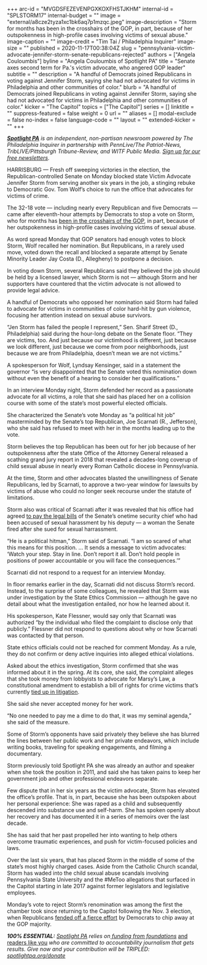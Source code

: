 +++
arc-id = "MVGDSFEZEVENPGXKOXFHSTJKHM"
internal-id = "SPLSTORM17"
internal-budget = ""
image = "external/a8cze2tyza1xc1bk6aq7p1mzqc.jpeg"
image-description = "Storm for months has been in the crosshairs of the GOP, in part, because of her outspokenness in high-profile cases involving victims of sexual abuse."
image-caption = ""
image-credit = "Tim Tai / Philadelphia Inquirer"
image-size = ""
published = 2020-11-17T00:38:04Z
slug = "pennsylvania-victim-advocate-jennifer-storm-senate-republicans-rejected"
authors = ["Angela Couloumbis"]
byline = "Angela Couloumbis of Spotlight PA"
title = "Senate axes second term for Pa.'s victim advocate, who angered GOP leader"
subtitle = ""
description = "A handful of Democrats joined Republicans in voting against Jennifer Storm, saying she had not advocated for victims in Philadelphia and other communities of color."
blurb = "A handful of Democrats joined Republicans in voting against Jennifer Storm, saying she had not advocated for victims in Philadelphia and other communities of color."
kicker = "The Capitol"
topics = ["The Capitol"]
series = []
linktitle = ""
suppress-featured = false
weight = 0
url = ""
aliases = []
modal-exclude = false
no-index = false
language-code = ""
layout = ""
extended-kicker = ""
+++

<a href="https://www.spotlightpa.org/"><i><b>Spotlight PA</b></i></a><i> is an independent, non-partisan newsroom powered by The Philadelphia Inquirer in partnership with PennLive/The Patriot-News, TribLIVE/Pittsburgh Tribune-Review, and WITF Public Media. </i><a href="https://www.spotlightpa.org/newsletters"><i>Sign up for our free newsletters</i></a><i>.</i>

HARRISBURG — Fresh off sweeping victories in the election, the Republican-controlled Senate on Monday blocked state Victim Advocate Jennifer Storm from serving another six years in the job, a stinging rebuke to Democratic Gov. Tom Wolf’s choice to run the office that advocates for victims of crime.

The 32-18 vote — including nearly every Republican and five Democrats — came after eleventh-hour attempts by Democrats to stop a vote on Storm, who for months has <a href="https://www.spotlightpa.org/news/2020/09/pa-jennifer-storm-victim-advocate-senate-joe-scarnati/">been in the crosshairs of the GOP</a>, in part, because of her outspokenness in high-profile cases involving victims of sexual abuse.

As word spread Monday that GOP senators had enough votes to block Storm, Wolf recalled her nomination. But Republicans, in a rarely used move, voted down the recall and blocked a separate attempt by Senate Minority Leader Jay Costa (D., Allegheny) to postpone a decision.

In voting down Storm, several Republicans said they believed the job should be held by a licensed lawyer, which Storm is not — although Storm and her supporters have countered that the victim advocate is not allowed to provide legal advice.

A handful of Democrats who opposed her nomination said Storm had failed to advocate for victims in communities of color hard-hit by gun violence, focusing her attention instead on sexual abuse survivors.

“Jen Storm has failed the people I represent,” Sen. Sharif Street (D., Philadelphia) said during the hour-long debate on the Senate floor. “They are victims, too. And just because our victimhood is different, just because we look different, just because we come from poor neighborhoods, just because we are from Philadelphia, doesn’t mean we are not victims.”

<script src="https://www.spotlightpa.org/embed.js" async></script><div data-spl-embed-version="1" data-spl-src="https://www.spotlightpa.org/embeds/newsletter/"></div>

A spokesperson for Wolf, Lyndsay Kensinger, said in a statement the governor “is very disappointed that the Senate voted this nomination down without even the benefit of a hearing to consider her qualifications.”

In an interview Monday night, Storm defended her record as a passionate advocate for all victims, a role that she said has placed her on a collision course with some of the state’s most powerful elected officials.

She characterized the Senate’s vote Monday as “a political hit job” masterminded by the Senate’s top Republican, Joe Scarnati (R., Jefferson), who she said has refused to meet with her in the months leading up to the vote.

Storm believes the top Republican has been out for her job because of her outspokenness after the state Office of the Attorney General released a scathing grand jury report in 2018 that revealed a decades-long coverup of child sexual abuse in nearly every Roman Catholic diocese in Pennsylvania.

At the time, Storm and other advocates blasted the unwillingness of Senate Republicans, led by Scarnati, to approve a two-year window for lawsuits by victims of abuse who could no longer seek recourse under the statute of limitations.

Storm also was critical of Scarnati after it was revealed that his office had agreed <a href="https://www.inquirer.com/philly/news/politics/pa-senate-security-force-convulsed-by-harassment-complaints-lawsuits-20181016.html">to pay the legal bills</a> of the Senate’s onetime security chief who had been accused of sexual harassment by his deputy — a woman the Senate fired after she sued for sexual harrassment.

“He is a political hitman,” Storm said of Scarnati. “I am so scared of what this means for this position. … It sends a message to victim advocates: ‘Watch your step. Stay in line. Don’t report it all. Don’t hold people in positions of power accountable or you will face the consequences.’”

Scarnati did not respond to a request for an interview Monday.

In floor remarks earlier in the day, Scarnati did not discuss Storm’s record. Instead, to the surprise of some colleagues, he revealed that Storm was under investigation by the State Ethics Commission — although he gave no detail about what the investigation entailed, nor how he learned about it.

His spokesperson, Kate Flessner, would say only that Scarnati was authorized “by the individual who filed the complaint to disclose only that publicly.” Flessner did not respond to questions about why or how Scarnati was contacted by that person.

State ethics officials could not be reached for comment Monday. As a rule, they do not confirm or deny active inquiries into alleged ethical violations.

Asked about the ethics investigation, Storm confirmed that she was informed about it in the spring. At its core, she said, the complaint alleges that she took money from lobbyists to advocate for Marsy’s Law, a constitutional amendment to establish a bill of rights for crime victims that’s currently <a href="https://www.post-gazette.com/news/crime-courts/2020/06/10/Pennsylvania-Commonwealth-Court-panel-hears-argument-Marsys-Law-victims-rights/stories/202006100112">tied up in litigation</a>.

She said she never accepted money for her work.

“No one needed to pay me a dime to do that, it was my seminal agenda,” she said of the measure.

Some of Storm’s opponents have said privately they believe she has blurred the lines between her public work and her private endeavors, which include writing books, traveling for speaking engagements, and filming a documentary.

<script src="https://www.spotlightpa.org/embed.js" async></script><div data-spl-embed-version="1" data-spl-src="https://www.spotlightpa.org/embeds/donate/?teaser_text=Spotlight%20PA%20provides%20essential%2C%20public-service%20journalism%20thanks%20to%20its%20dedicated%20and%20passionate%20members.%20%3Cb%3EJoin%20today%20and%20we'll%20DOUBLE%20your%20gift.%3C%2Fb%3E&cta_text=YES%2C%20DOUBLE%20MY%20GIFT&eyebrow_text=BECOME%20A%20MEMBER"></div>

Storm previously told Spotlight PA she was already an author and speaker when she took the position in 2011, and said she has taken pains to keep her government job and other professional endeavors separate.

Few dispute that in her six years as the victim advocate, Storm has elevated the office’s profile. That is, in part, because she has been outspoken about her personal experience: She was raped as a child and subsequently descended into substance use and self-harm. She has spoken openly about her recovery and has documented it in a series of memoirs over the last decade.

She has said that her past propelled her into wanting to help others overcome traumatic experiences, and push for victim-focused policies and laws.

Over the last six years, that has placed Storm in the middle of some of the state’s most highly charged cases. Aside from the Catholic Church scandal, Storm has waded into the child sexual abuse scandals involving Pennsylvania State University and the #MeToo allegations that surfaced in the Capitol starting in late 2017 against former legislators and legislative employees.

Monday’s vote to reject Storm’s renomination was among the first the chamber took since returning to the Capitol following the Nov. 3 election, when Republicans <a href="https://www.spotlightpa.org/news/2020/11/pennsylvania-democrats-election-2020-down-ballot-losses-biden-trump/">fended off a fierce effort</a> by Democrats to chip away at the GOP majority.

<i><b>100% ESSENTIAL:</b></i><i> </i><a href="https://www.spotlightpa.org/"><i>Spotlight PA</i></a><i> relies on</i><a href="https://www.spotlightpa.org/support"><i> funding from foundations</i></a><i> </i><a href="https://www.spotlightpa.org/support">and readers like you</a><i> who are committed to accountability journalism that gets results. Give now and your contribution will be TRIPLED: </i><a href="https://www.spotlightpa.org/donate"><i>spotlightpa.org/donate</i></a>
